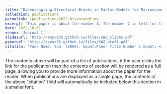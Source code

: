 ```yaml
---
title: "Disentangling Structural Breaks in Factor Models for Macroeconomic Data"
collection: publications
permalink: /publication/2022-Disentangling
excerpt: 'This paper is about the number 1. The number 2 is left for future work.'
date: 2022-10-01
venue: 'Journal 1'
slidesurl: 'http://zeyuz35.github.io/files/KWZ_slides.pdf'
paperurl: 'http://zeyuz35.github.io/files/KWZ_draft.pdf'
citation: 'Your Name, You. (2009). &quot;Paper Title Number 1.&quot; <i>Journal 1</i>. 1(1).'
---
```


The contents above will be part of a list of publications, if the user clicks the link for the publication than the contents of section will be rendered as a full page, allowing you to provide more information about the paper for the reader. When publications are displayed as a single page, the contents of the above "citation" field will automatically be included below this section in a smaller font.